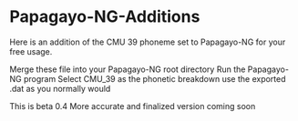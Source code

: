 # Papagayo-NG-Additions


Here is an addition of the CMU 39 phoneme set to Papagayo-NG for your free usage.

Merge these file into your Papagayo-NG root directory
Run the Papagayo-NG program
Select CMU_39 as the phonetic breakdown
use the exported .dat as you normally would

This is beta 0.4
More accurate and finalized version coming soon
